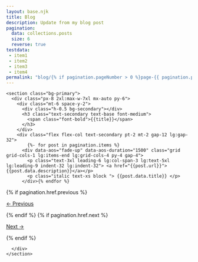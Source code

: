 ```yaml
---
layout: base.njk
title: Blog
description: Update from my blog post
pagination:
  data: collections.posts
  size: 6
  reverse: true
testdata:
 - item1
 - item2
 - item3
 - item4
permalink: "blog/{% if pagination.pageNumber > 0 %}page-{{ pagination.pageNumber + 1 }}/{% endif %}index.html"
---
```


    <section class="bg-primary">
      <div class="px-8 2xl:max-w-7xl mx-auto py-6">
        <div class="mt-6 space-y-2">
          <div class="h-0.5 bg-secondary"></div>
          <h3 class="text-secondary text-base font-medium">
            <span class="font-bold">{{title}}</span>
          </h3>
        </div>
        <div class="flex flex-col text-secondary pt-2 mt-2 gap-12 lg:gap-32">
            {%- for post in pagination.items %}
          <div data-aos="fade-up" data-aos-duration="1500" class="grid grid-cols-1 lg:items-end lg:grid-cols-4 py-4 gap-4">
            <p class="text-3xl leading-6 lg:col-span-3 lg:text-5xl lg:leading-9 indent-32 lg:indent-32"> <a href="{{post.url}}">{{post.data.description}}</a></p>
            <p class="italic text-xs block "> {{post.data.title}} </p>
          </div>{% endfor %}
<div class="flex gap-8 items-center">
{% if pagination.href.previous %}  <p class="text-3xl leading-6 lg:col-span-3 lg:text-5xl lg:leading-9 indent-32 lg:indent-32">  <a href="{{ pagination.href.previous }}">← Previous</a></p>{% endif %}
{% if pagination.href.next %}  <p class="text-3xl leading-6 lg:col-span-3 lg:text-5xl lg:leading-9 indent-32 lg:indent-32"> 
<a href="{{ pagination.href.next }}">Next →</a></p>{% endif %}
</div>
        </div>
          </div>
       </div>

      </div>
    </section>
